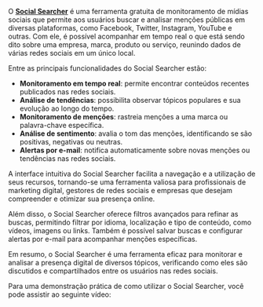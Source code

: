 
O **[Social Searcher](https://www.social-searcher.com/)** é uma ferramenta gratuita de monitoramento de mídias sociais que permite aos usuários buscar e analisar menções públicas em diversas plataformas, como Facebook, Twitter, Instagram, YouTube e outras. Com ele, é possível acompanhar em tempo real o que está sendo dito sobre uma empresa, marca, produto ou serviço, reunindo dados de várias redes sociais em um único local. 

Entre as principais funcionalidades do Social Searcher estão:

- **Monitoramento em tempo real**: permite encontrar conteúdos recentes publicados nas redes sociais.
- **Análise de tendências**: possibilita observar tópicos populares e sua evolução ao longo do tempo.
- **Monitoramento de menções**: rastreia menções a uma marca ou palavra-chave específica.
- **Análise de sentimento**: avalia o tom das menções, identificando se são positivas, negativas ou neutras.
- **Alertas por e-mail**: notifica automaticamente sobre novas menções ou tendências nas redes sociais.

A interface intuitiva do Social Searcher facilita a navegação e a utilização de seus recursos, tornando-se uma ferramenta valiosa para profissionais de marketing digital, gestores de redes sociais e empresas que desejam compreender e otimizar sua presença online. 

Além disso, o Social Searcher oferece filtros avançados para refinar as buscas, permitindo filtrar por idioma, localização e tipo de conteúdo, como vídeos, imagens ou links. Também é possível salvar buscas e configurar alertas por e-mail para acompanhar menções específicas. 

Em resumo, o Social Searcher é uma ferramenta eficaz para monitorar e analisar a presença digital de diversos tópicos, verificando como eles são discutidos e compartilhados entre os usuários nas redes sociais. 

Para uma demonstração prática de como utilizar o Social Searcher, você pode assistir ao seguinte vídeo:

 